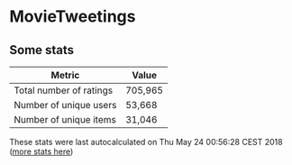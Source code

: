 # MovieTweetings
## Some stats

Metric | Value
--- | ---
Total number of ratings                 | 705,965
Number of unique users                  | 53,668
Number of unique items                  | 31,046
These stats were last autocalculated on Thu May 24 00:56:28 CEST 2018  ([more stats here](./stats.md))

